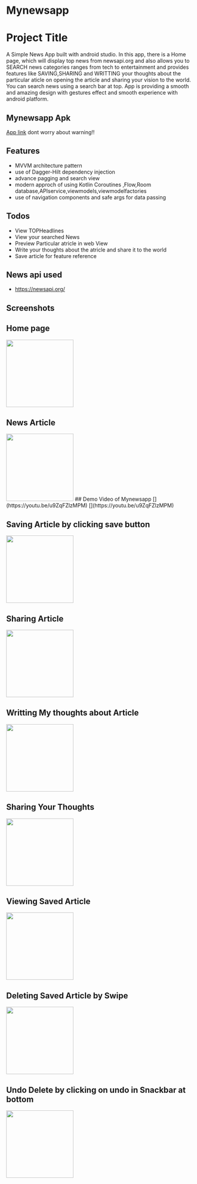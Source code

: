 # Mynewsapp
# Project Title

A Simple News App built with android studio. In this app, there is a Home page, which will display top news from newsapi.org and also allows you to SEARCH news categories ranges from tech to entertainment and provides features like SAVING,SHARING and WRITTING your thoughts about the particular aticle on opening the article and sharing your vision to the world. You can search news using a search bar at top. App is providing a smooth and amazing design with gestures effect and smooth experience with android  platform.
## Mynewsapp Apk
[App link](https://drive.google.com/file/d/1itEOtodxGIL7eEvded6YHpXaQI6y6Gxm/view?usp=sharing)
dont worry about warning!!

## Features

- MVVM architecture pattern
- use of Dagger-Hilt dependency injection
- advance pagging and search view
- modern approch of using Kotlin Coroutines ,Flow,Room database,APIservice,viewmodels,viewmodelfactories
- use of navigation components and safe args for data passing
## Todos

- View TOPHeadlines
- View your searched News
- Preview Particular atricle in web View
- Write your thoughts about the atricle and share it to the world
- Save article for feature reference
## News api used
- https://newsapi.org/
## Screenshots

## Home page
<img src="https://user-images.githubusercontent.com/103620871/164393913-414d60e0-e2c3-4d8c-9aab-575b08c9eabe.jpeg" width="180">

## News Article
<img src="https://user-images.githubusercontent.com/103620871/164394224-4a6c524e-8ee9-4dbd-b0c5-dc397a32d811.jpeg" width="180">
## Demo Video of Mynewsapp
[](https://youtu.be/u9ZqFZlzMPM)
[](https://youtu.be/u9ZqFZlzMPM)

## Saving Article by clicking save button
<img src="https://user-images.githubusercontent.com/103620871/164394180-1a85a3e8-6743-4ec5-a3b5-60b717884b2b.jpeg" width="180">

## Sharing Article
<img src="https://user-images.githubusercontent.com/103620871/164394294-5b77a4ee-0a1d-4445-b3c1-d8828d4404d8.jpeg" width="180">

## Writting My thoughts about Article
<img src="https://user-images.githubusercontent.com/103620871/164394416-cd666a3b-98c4-4ce7-89b8-0baec67a7924.jpeg" width="180">

## Sharing Your Thoughts
<img src="https://user-images.githubusercontent.com/103620871/164394531-9630a12a-344e-4242-af05-cd74218b6ba8.jpeg" width="180">

## Viewing Saved Article
<img src="https://user-images.githubusercontent.com/103620871/164394592-96e2796c-3aad-4f5f-8721-edba4db93d08.jpeg" width="180">

## Deleting Saved Article by Swipe
<img src="https://user-images.githubusercontent.com/103620871/164394617-a05698ce-3b64-43c2-9ad4-5fcbef2fc855.jpeg" width="180">

## Undo Delete by clicking on undo in Snackbar at bottom
<img src="https://user-images.githubusercontent.com/103620871/164394662-7721cee4-9281-48aa-9bcf-bb5dc82ac78e.jpeg" width="180">




